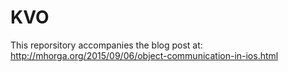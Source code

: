 # KVO

This reporsitory accompanies the blog post at: 
http://mhorga.org/2015/09/06/object-communication-in-ios.html
